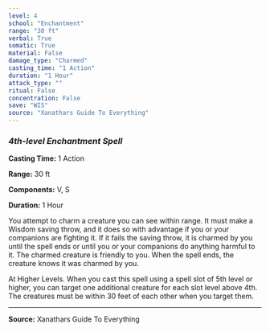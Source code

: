 ```yaml
---
level: 4
school: "Enchantment"
range: "30 ft"
verbal: True
somatic: True
material: False
damage_type: "Charmed"
casting_time: "1 Action"
duration: "1 Hour"
attack_type: ""
ritual: False
concentration: False
save: "WIS"
source: "Xanathars Guide To Everything"
---
```


### *4th-level Enchantment Spell*

**Casting Time:** 1 Action

**Range:** 30 ft

**Components:** V, S

**Duration:** 1 Hour

You attempt to charm a creature you can see within range. It must make a Wisdom saving throw, and it does so with advantage if you or your companions are fighting it. If it fails the saving throw, it is charmed by you until the spell ends or until you or your companions do anything harmful to it. The charmed creature is friendly to you. When the spell ends, the creature knows it was charmed by you.
 
 At Higher Levels. When you cast this spell using a spell slot of 5th level or higher, you can target one additional creature for each slot level above 4th. The creatures must be within 30 feet of each other when you target them.

---
**Source:** Xanathars Guide To Everything
